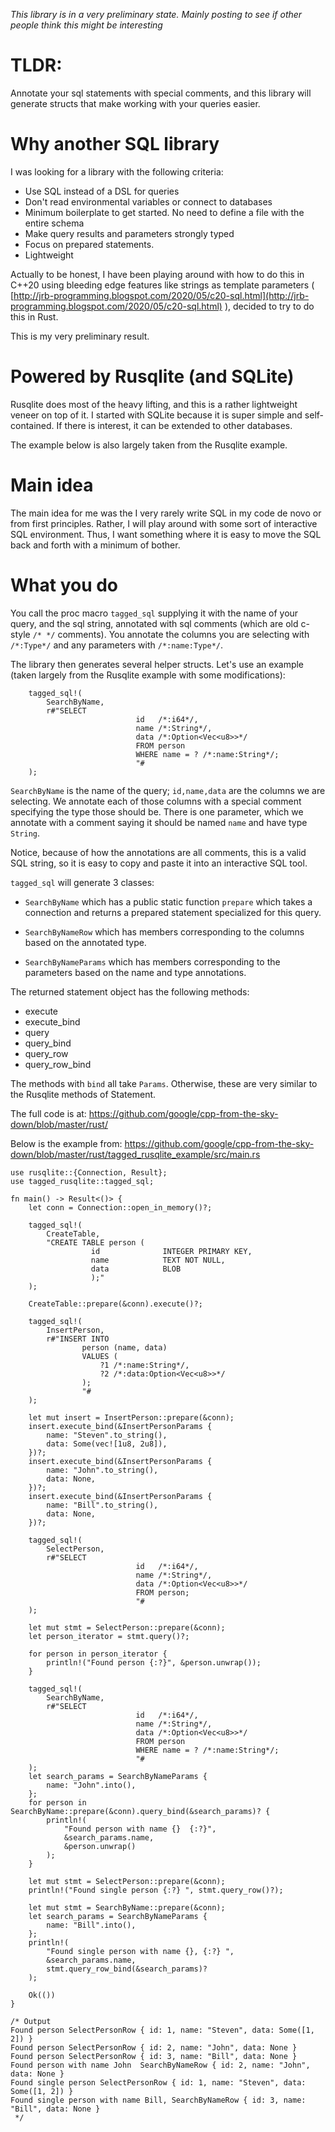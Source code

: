 *This library is in a very preliminary state. Mainly posting to see if other people think this might be interesting*

# TLDR:

Annotate your sql statements with special comments, and this library will generate structs that make working with your queries easier.

# Why another SQL library

I was looking for a library with the following criteria:

* Use SQL instead of a DSL for queries
* Don't read environmental variables or connect to databases
* Minimum boilerplate to get started. No need to define a file with the entire schema
* Make query results and parameters strongly typed
* Focus on prepared statements.
* Lightweight

Actually to be honest, I have been playing around with how to do this in C++20 using bleeding edge features like strings as template parameters ( [http://jrb-programming.blogspot.com/2020/05/c20-sql.html](http://jrb-programming.blogspot.com/2020/05/c20-sql.html) ), decided to try to do this in Rust.

This is my very preliminary result.

# Powered by Rusqlite (and SQLite)
Rusqlite does most of the heavy lifting, and this is a rather lightweight veneer on top of it. I started with SQLite because it is super simple and self-contained. If there is interest, it can be extended to other databases.

The example below is also largely taken from the Rusqlite example.

# Main idea

The main idea for me was the I very rarely write SQL in my code de novo or from first principles. Rather, I will play around with some sort of interactive SQL environment. Thus, I want something where it is easy to move the SQL back and forth with a minimum of bother.

# What you do

You call the proc macro `tagged_sql` supplying it with the name of your query, and the sql string, annotated with sql comments (which are old c-style `/* */` comments). You annotate the columns you are selecting with `/*:Type*/` and any parameters with `/*:name:Type*/`.

The library then generates several helper structs. Let's use an example (taken largely from the Rusqlite example with some modifications):

        tagged_sql!(
            SearchByName,
            r#"SELECT
                                id   /*:i64*/,
                                name /*:String*/,
                                data /*:Option<Vec<u8>>*/
                                FROM person
                                WHERE name = ? /*:name:String*/;
                                "#
        );

`SearchByName` is the name of the query; `id,name,data` are the columns we are selecting. We annotate each of those columns with a special comment specifying the type those should be. There is one parameter, which we annotate with a comment saying it should be named `name` and have type `String`.

Notice, because of how the annotations are all comments, this is a valid SQL string, so it is easy to copy and paste it into an interactive SQL tool.

`tagged_sql` will generate 3 classes:

* `SearchByName` which has a public static function `prepare` which takes a connection and returns a prepared statement specialized for this query.

* `SearchByNameRow` which has members corresponding to the columns based on the annotated type.

* `SearchByNameParams` which has members corresponding to the parameters based on the name and type annotations.

The returned statement object has the following methods:

* execute
* execute_bind
* query
* query_bind
* query_row
* query_row_bind

The methods with `bind` all take  `Params`. Otherwise, these are very similar to the Rusqlite methods of Statement.

The full code is at:
https://github.com/google/cpp-from-the-sky-down/blob/master/rust/

Below is the example from:
https://github.com/google/cpp-from-the-sky-down/blob/master/rust/tagged_rusqlite_example/src/main.rs


    use rusqlite::{Connection, Result};
    use tagged_rusqlite::tagged_sql;
    
    fn main() -> Result<()> {
        let conn = Connection::open_in_memory()?;
    
        tagged_sql!(
            CreateTable,
            "CREATE TABLE person (
                      id              INTEGER PRIMARY KEY,
                      name            TEXT NOT NULL,
                      data            BLOB
                      );"
        );
    
        CreateTable::prepare(&conn).execute()?;
    
        tagged_sql!(
            InsertPerson,
            r#"INSERT INTO
                    person (name, data)
                    VALUES (
                        ?1 /*:name:String*/,
                        ?2 /*:data:Option<Vec<u8>>*/
                    );
                    "#
        );
    
        let mut insert = InsertPerson::prepare(&conn);
        insert.execute_bind(&InsertPersonParams {
            name: "Steven".to_string(),
            data: Some(vec![1u8, 2u8]),
        })?;
        insert.execute_bind(&InsertPersonParams {
            name: "John".to_string(),
            data: None,
        })?;
        insert.execute_bind(&InsertPersonParams {
            name: "Bill".to_string(),
            data: None,
        })?;
    
        tagged_sql!(
            SelectPerson,
            r#"SELECT
                                id   /*:i64*/,
                                name /*:String*/,
                                data /*:Option<Vec<u8>>*/
                                FROM person;
                                "#
        );
    
        let mut stmt = SelectPerson::prepare(&conn);
        let person_iterator = stmt.query()?;
    
        for person in person_iterator {
            println!("Found person {:?}", &person.unwrap());
        }
    
        tagged_sql!(
            SearchByName,
            r#"SELECT
                                id   /*:i64*/,
                                name /*:String*/,
                                data /*:Option<Vec<u8>>*/
                                FROM person
                                WHERE name = ? /*:name:String*/;
                                "#
        );
        let search_params = SearchByNameParams {
            name: "John".into(),
        };
        for person in SearchByName::prepare(&conn).query_bind(&search_params)? {
            println!(
                "Found person with name {}  {:?}",
                &search_params.name,
                &person.unwrap()
            );
        }
    
        let mut stmt = SelectPerson::prepare(&conn);
        println!("Found single person {:?} ", stmt.query_row()?);
    
        let mut stmt = SearchByName::prepare(&conn);
        let search_params = SearchByNameParams {
            name: "Bill".into(),
        };
        println!(
            "Found single person with name {}, {:?} ",
            &search_params.name,
            stmt.query_row_bind(&search_params)?
        );
    
        Ok(())
    }
    
    /* Output
    Found person SelectPersonRow { id: 1, name: "Steven", data: Some([1, 2]) }
    Found person SelectPersonRow { id: 2, name: "John", data: None }
    Found person SelectPersonRow { id: 3, name: "Bill", data: None }
    Found person with name John  SearchByNameRow { id: 2, name: "John", data: None }
    Found single person SelectPersonRow { id: 1, name: "Steven", data: Some([1, 2]) }
    Found single person with name Bill, SearchByNameRow { id: 3, name: "Bill", data: None }
     */